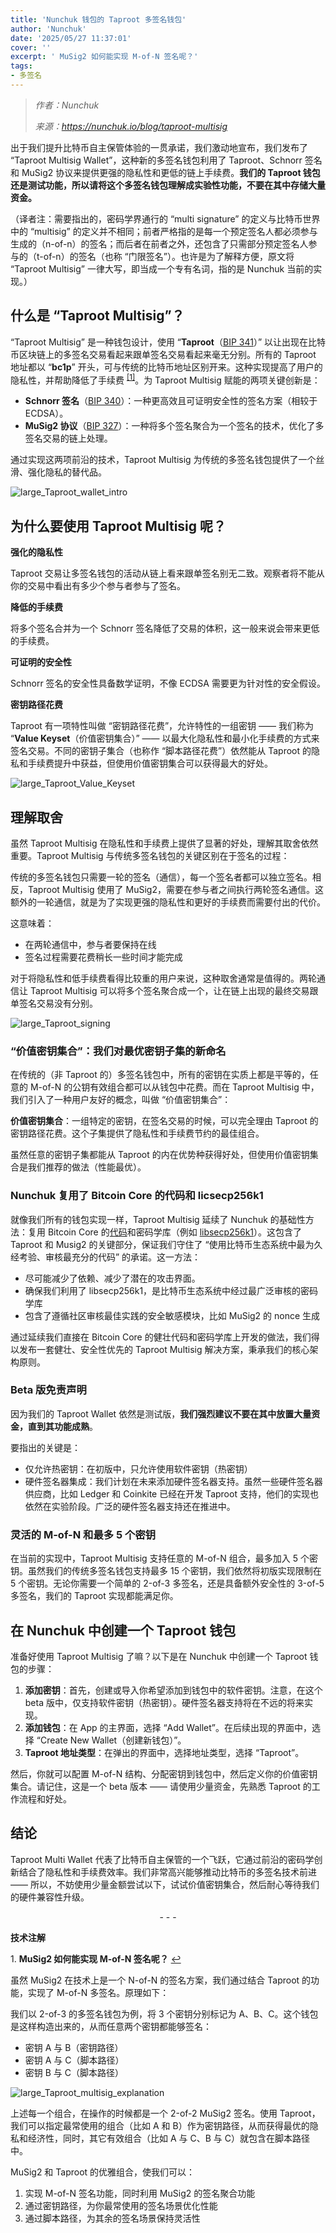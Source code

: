 ```yaml
---
title: 'Nunchuk 钱包的 Taproot 多签名钱包'
author: 'Nunchuk'
date: '2025/05/27 11:37:01'
cover: ''
excerpt: ' MuSig2 如何能实现 M-of-N 签名呢？'
tags:
- 多签名
---
```



> *作者：Nunchuk*
> 
> *来源：<https://nunchuk.io/blog/taproot-multisig>*



出于我们提升比特币自主保管体验的一贯承诺，我们激动地宣布，我们发布了 “Taproot Multisig Wallet”，这种新的多签名钱包利用了 Taproot、Schnorr 签名和 MuSig2 协议来提供更强的隐私性和更低的链上手续费。**我们的 Taproot 钱包还是测试功能，所以请将这个多签名钱包理解成实验性功能，不要在其中存储大量资金。**

（译者注：需要指出的，密码学界通行的 “multi signature” 的定义与比特币世界中的 “multisig” 的定义并不相同；前者严格指的是每一个预定签名人都必须参与生成的（n-of-n）的签名；而后者在前者之外，还包含了只需部分预定签名人参与的（t-of-n）的签名（也称 “门限签名”）。也许是为了解释方便，原文将 “Taproot Multisig” 一律大写，即当成一个专有名词，指的是 Nunchuk 当前的实现。）

## 什么是 “Taproot Multisig”？

“Taproot Multisig” 是一种钱包设计，使用 “**Taproot**（[BIP 341](https://github.com/bitcoin/bips/blob/master/bip-0341.mediawiki)）” 以让出现在比特币区块链上的多签名交易看起来跟单签名交易看起来毫无分别。所有的 Taproot 地址都以 “**bc1p**” 开头，可与传统的比特币地址区别开来。这种实现提高了用户的隐私性，并帮助降低了手续费 <sup><a href="#note1" id="jump-1">[1]</a></sup>。为 Taproot Multisig 赋能的两项关键创新是：

- **Schnorr 签名**（[BIP 340](https://github.com/bitcoin/bips/blob/master/bip-0340.mediawiki)）：一种更高效且可证明安全性的签名方案（相较于 ECDSA）。
- **MuSig2 协议**（[BIP 327](https://github.com/bitcoin/bips/blob/master/bip-0327.mediawiki)）：一种将多个签名聚合为一个签名的技术，优化了多签名交易的链上处理。

通过实现这两项前沿的技术，Taproot Multisig 为传统的多签名钱包提供了一个丝滑、强化隐私的替代品。

![large_Taproot_wallet_intro](../images/introducing-nunchuk-taproot-multisig-wallet/large_Taproot_wallet_intro.png)

## 为什么要使用 Taproot Multisig 呢？

**强化的隐私性**

Taproot 交易让多签名钱包的活动从链上看来跟单签名别无二致。观察者将不能从你的交易中看出有多少个参与者参与了签名。

**降低的手续费**

将多个签名合并为一个 Schnorr 签名降低了交易的体积，这一般来说会带来更低的手续费。

**可证明的安全性**

Schnorr 签名的安全性具备数学证明，不像 ECDSA 需要更为针对性的安全假设。

**密钥路径花费**

Taproot 有一项特性叫做 “密钥路径花费”，允许特性的一组密钥 —— 我们称为 “**Value Keyset**（价值密钥集合）” —— 以最大化隐私性和最小化手续费的方式来签名交易。不同的密钥子集合（也称作 “脚本路径花费”）依然能从 Taproot 的隐私和手续费提升中获益，但使用价值密钥集合可以获得最大的好处。

![large_Taproot_Value_Keyset](../images/introducing-nunchuk-taproot-multisig-wallet/large_Taproot_Value_Keyset.png)

## 理解取舍

虽然 Taproot Multisig 在隐私性和手续费上提供了显著的好处，理解其取舍依然重要。Taproot Multisig 与传统多签名钱包的关键区别在于签名的过程：

传统的多签名钱包只需要一轮的签名（通信），每一个签名者都可以独立签名。相反，Taproot Multisig 使用了 MuSig2，需要在参与者之间执行两轮签名通信。这额外的一轮通信，就是为了实现更强的隐私性和更好的手续费而需要付出的代价。

这意味着：

- 在两轮通信中，参与者要保持在线
- 签名过程需要花费稍长一些时间才能完成

对于将隐私性和低手续费看得比较重的用户来说，这种取舍通常是值得的。两轮通信让 Taproot Multisig 可以将多个签名聚合成一个，让在链上出现的最终交易跟单签名交易没有分别。

![large_Taproot_signing](../images/introducing-nunchuk-taproot-multisig-wallet/large_Taproot_signing.png)

### “价值密钥集合”：我们对最优密钥子集的新命名

在传统的（非 Taproot 的）多签名钱包中，所有的密钥在实质上都是平等的，任意的 M-of-N 的公钥有效组合都可以从钱包中花费。而在 Taproot Multisig 中，我们引入了一种用户友好的概念，叫做 “价值密钥集合”：

**价值密钥集合**：一组特定的密钥，在签名交易的时候，可以完全理由 Taproot 的密钥路径花费。这个子集提供了隐私性和手续费节约的最佳组合。

虽然任意的密钥子集都能从 Taproot 的内在优势种获得好处，但使用价值密钥集合是我们推荐的做法（性能最优）。

### Nunchuk 复用了 Bitcoin Core 的代码和 licsecp256k1

就像我们所有的钱包实现一样，Taproot Multisig 延续了 Nunchuk 的基础性方法：复用 Bitcoin Core 的[代码](https://github.com/bitcoin/bitcoin)和密码学库（例如 [libsecp256k1](https://github.com/bitcoin-core/secp256k1)）。这包含了 Taproot 和 Musig2 的关键部分，保证我们守住了 “使用比特币生态系统中最为久经考验、审核最充分的代码” 的承诺。这一方法：

- 尽可能减少了依赖、减少了潜在的攻击界面。
- 确保我们利用了 libsecp256k1，是比特币生态系统中经过最广泛审核的密码学库
- 包含了遵循社区审核最佳实践的安全敏感模块，比如 MuSig2 的 nonce 生成

通过延续我们直接在 Bitcoin Core 的健壮代码和密码学库上开发的做法，我们得以发布一套健壮、安全性优先的 Taproot Multisig 解决方案，秉承我们的核心架构原则。

### Beta 版免责声明

因为我们的 Taproot Wallet 依然是测试版，**我们强烈建议不要在其中放置大量资金，直到其功能成熟**。

要指出的关键是：

- 仅允许热密钥：在初版中，只允许使用软件密钥（热密钥）
- 硬件签名器集成：我们计划在未来添加硬件签名器支持。虽然一些硬件签名器供应商，比如 Ledger 和 Coinkite 已经在开发 Taproot 支持，他们的实现也依然在实验阶段。广泛的硬件签名器支持还在推进中。

### 灵活的 M-of-N 和最多 5 个密钥

在当前的实现中，Taproot Multisig 支持任意的 M-of-N 组合，最多加入 5 个密钥。虽然我们的传统多签名钱包支持最多 15 个密钥，我们依然将初版实现限制在 5 个密钥。无论你需要一个简单的 2-of-3 多签名，还是具备额外安全性的 3-of-5 多签名，我们的 Taproot 实现都能满足你。

## 在 Nunchuk 中创建一个 Taproot 钱包

准备好使用 Taproot Multisig 了嘛？以下是在 Nunchuk 中创建一个 Taproot 钱包的步骤：

1. **添加密钥**：首先，创建或导入你希望添加到钱包中的软件密钥。注意，在这个 beta 版中，仅支持软件密钥（热密钥）。硬件签名器支持将在不远的将来实现。
2. **添加钱包**：在 App 的主界面，选择 “Add Wallet”。在后续出现的界面中，选择 “Create New Wallet（创建新钱包）”。
3. **Taproot 地址类型**：在弹出的界面中，选择地址类型，选择 “Taproot”。

然后，你就可以配置 M-of-N 结构、分配密钥到钱包中，然后定义你的价值密钥集合。请记住，这是一个 beta 版本 —— 请使用少量资金，先熟悉 Taproot 的工作流程和好处。

## 结论

Taproot Multi Wallet 代表了比特币自主保管的一个飞跃，它通过前沿的密码学创新结合了隐私性和手续费效率。我们非常高兴能够推动比特币的多签名技术前进 —— 所以，不妨使用少量金额尝试以下，试试价值密钥集合，然后耐心等待我们的硬件兼容性升级。

<p style="text-align:center">- - -</p>


**技术注解**

1.<a id="note1"> </a>**MuSig2 如何能实现 M-of-N 签名呢？** <a href="#jump-1">↩</a>

虽然 MuSig2 在技术上是一个 N-of-N 的签名方案，我们通过结合 Taproot 的功能，实现了 M-of-N 多签名。原理如下：

我们以 2-of-3 的多签名钱包为例，将 3 个密钥分别标记为 A、B、C。这个钱包是这样构造出来的，从而任意两个密钥都能够签名：

- 密钥 A 与 B（密钥路径）
- 密钥 A 与 C（脚本路径）
- 密钥 B  与 C（脚本路径）

![large_Taproot_multisig_explanation](../images/introducing-nunchuk-taproot-multisig-wallet/large_Taproot_multisig_explanation.jpeg)

上述每一个组合，在操作的时候都是一个 2-of-2 MuSig2 签名。使用 Taproot，我们可以指定最常使用的组合（比如 A 和 B）作为密钥路径，从而获得最优的隐私和经济性，同时，其它有效组合（比如 A 与 C、B 与 C）就包含在脚本路径中。

MuSig2 和 Taproot 的优雅组合，使我们可以：

1. 实现 M-of-N 签名功能，同时利用 MuSig2 的签名聚合功能
2. 通过密钥路径，为你最常使用的签名场景优化性能
3. 通过脚本路径，为其余的签名场景保持灵活性